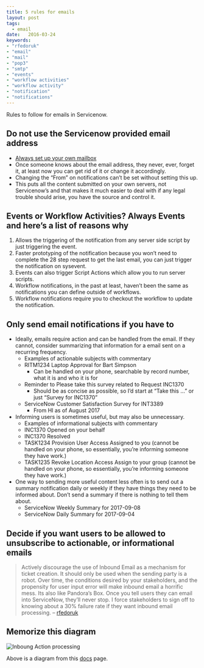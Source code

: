 ```yaml
---
title: 5 rules for emails
layout: post
tags: 
  - email
date:   2016-03-24
keywords:
- "rfedoruk"
- "email"
- "mail"
- "pop3"
- "smtp"
- "events"
- "workflow activities"
- "workflow activity"
- "notification"
- "notifications"
---
```

Rules to follow for emails in Servicenow.

<!--more-->

## Do not use the Servicenow provided email address

- [Always set up your own mailbox](https://docs.servicenow.com/bundle/jakarta-servicenow-platform/page/administer/reference-pages/concept/c_AlternateEmailConfigurations.html)
- Once someone knows about the email address, they never, ever, forget it, at least now you can get rid of it or change it accordingly.
- Changing the “From” on notifications can’t be set without setting this up.
- This puts all the content submitted on your own servers, not Servicenow’s and that makes it much easier to deal with if any legal trouble should arise, you have the source and control it.

## Events or Workflow Activities?  Always Events and here’s a list of reasons why

1. Allows the triggering of the notification from any server side script by just triggering the event.
1. Faster prototyping of the notification because you won’t need to complete the 28 step request to get the last email, you can just trigger the notification on sysevent.
1. Events can also trigger Script Actions which allow you to run server scripts.
1. Workflow notifications, in the past at least, haven’t been the same as notifications you can define outside of workflows.
1. Workflow notifications require you to checkout the workflow to update the notification.

## Only send email notifications if you have to

- Ideally, emails require action and can be handled from the email.  If they cannot, consider summarizing that information for a email sent on a recurring frequency.
  - Examples of actionable subjects with commentary
  - RITM1234 Laptop Approval for Bart Simpson
    - Can be handled on your phone, searchable by record number, what it is and who it is for
  - Reminder to Please take this survey related to Request INC1370
    - Should be as concise as possible, so I’d start at “Take this …” or just “Survey for INC1370”
  - ServiceNow Customer Satisfaction Survey for INT3389
    - From HI as of August 2017
- Informing users is sometimes useful, but may also be unnecessary.
  - Examples of informational subjects with commentary
  - INC1370 Opened on your behalf
  - INC1370 Resolved
  - TASK1234 Provision User Access Assigned to you (cannot be handled on your phone, so essentially, you’re informing someone they have work.)
  - TASK1235 Revoke Location Access Assign to your group (cannot be handled on your phone, so essentially, you’re informing someone they have work.)
- One way to sending more useful content less often is to send out a summary notification daily or weekly if they have things they need to be informed about.  Don’t send a summary if there is nothing to tell them about.
  - ServiceNow Weekly Summary for 2017-09-08
  - ServiceNow Daily Summary for 2017-09-04

## Decide if you want users to be allowed to unsubscribe to actionable, or informational emails

> Actively discourage the use of Inbound Email as a mechanism for ticket creation.  It should only be used when the sending party is a robot.  Over time, the conditions desired by your stakeholders, and the propensity for user input error will make inbound email a horrific mess.  Its also like Pandora’s Box. Once you tell users they can email into ServiceNow, they’ll never stop.  I force stakeholders to sign off to knowing about a 30% failure rate if they want inbound email processing. – [rfedoruk](https://community.servicenow.com/message/990963#991021)

## Memorize this diagram

![Inboung Action processing](5-rules-for-emails.png)

Above is a diagram from this [docs](https://docs.servicenow.com/bundle/jakarta-servicenow-platform/page/administer/notification/concept/inbound-action-processing.html) page.
